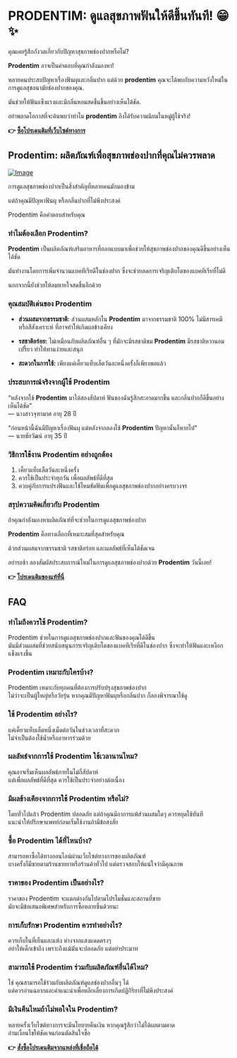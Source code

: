 # PRODENTIM: ดูแลสุขภาพฟันให้ดีขึ้นทันที! 😁✨

คุณเคยรู้สึกกังวลเกี่ยวกับปัญหาสุขภาพช่องปากหรือไม่? 

**Prodentim** อาจเป็นคำตอบที่คุณกำลังมองหา! 

หลายคนประสบปัญหาเรื่องฟันผุและกลิ่นปาก แต่ด้วย **prodentim** คุณจะได้พบกับความหวังใหม่ในการดูแลสุขอนามัยช่องปากของคุณ. 

มันช่วยให้ฟันแข็งแรงและมีกลิ่นหอมสดชื่นขึ้นอย่างเห็นได้ชัด. 

อย่าพลาดโอกาสที่จะค้นพบว่าทำไม **prodentim** ถึงได้รับความนิยมในหมู่ผู้ใช้จริง!



**👉 [ซื้อโปรเดนติมที่เว็บไซต์ทางการ](https://gchaffi.com/bSR33G4O)**

## Prodentim: ผลิตภัณฑ์เพื่อสุขภาพช่องปากที่คุณไม่ควรพลาด

[![Image](https://prodentim-shop.com/assets/images/prodentim-price-2136x1640.webp)](https://gchaffi.com/bSR33G4O)

การดูแลสุขภาพช่องปากเป็นสิ่งสำคัญที่หลายคนมักมองข้าม 

แต่ถ้าคุณมีปัญหาฟันผุ หรือกลิ่นปากที่ไม่พึงประสงค์ 

Prodentim คือคำตอบสำหรับคุณ 

### ทำไมต้องเลือก Prodentim?

**Prodentim** เป็นผลิตภัณฑ์เสริมอาหารที่ออกแบบมาเพื่อช่วยให้สุขภาพช่องปากของคุณดีขึ้นอย่างเห็นได้ชัด 

มันทำงานโดยการเพิ่มจำนวนแบคทีเรียดีในช่องปาก ซึ่งจะช่วยลดการเจริญเติบโตของแบคทีเรียที่ไม่ดี 

นอกจากนี้ยังช่วยให้ลมหายใจสดชื่นอีกด้วย

### คุณสมบัติเด่นของ Prodentim

- **ส่วนผสมจากธรรมชาติ:** 
  ส่วนผสมหลักใน **Prodentim** มาจากธรรมชาติ 100% 
  ไม่มีสารเคมีหรือสีสังเคราะห์ ที่อาจทำให้เกิดผลข้างเคียง

- **รสชาติอร่อย:** 
  ไม่เหมือนกับผลิตภัณฑ์อื่น ๆ ที่มักจะมีรสชาติขม 
  **Prodentim** มีรสชาติหวานอมเปรี้ยว ทำให้ทานง่ายและสนุก

- **สะดวกในการใช้:** 
  เพียงแค่เคี้ยวแท็บเล็ตวันละหนึ่งครั้งก็เพียงพอแล้ว 

### ประสบการณ์จริงจากผู้ใช้ Prodentim

“หลังจากใช้ **Prodentim** มาได้สองสัปดาห์ ฟันของฉันรู้สึกสะอาดมากขึ้น และกลิ่นปากก็ดีขึ้นอย่างเห็นได้ชัด”  
— นางสาวจุฑามาศ อายุ 28 ปี  

“ก่อนหน้านี้ฉันมีปัญหาเรื่องฟันผุ แต่หลังจากลองใช้ **Prodentim** ปัญหานั้นก็หายไป”  
— นายชัยวัฒน์ อายุ 35 ปี  

### วิธีการใช้งาน Prodentim อย่างถูกต้อง

1. เคี้ยวแท็บเล็ตวันละหนึ่งครั้ง
2. ควรใช้เป็นประจำทุกวัน เพื่อผลลัพธ์ที่ดีที่สุด
3. ควบคู่กับการแปรงฟันและใช้ไหมขัดฟันเพื่อดูแลสุขภาพช่องปากอย่างครบวงจร

### สรุปความคิดเกี่ยวกับ Prodentim

ถ้าคุณกำลังมองหาผลิตภัณฑ์ที่จะช่วยในการดูแลสุขภาพช่องปาก 

**Prodentim** คือทางเลือกที่เหมาะสมที่สุดสำหรับคุณ 

ด้วยส่วนผสมจากธรรมชาติ รสชาติอร่อย และผลลัพธ์ที่เห็นได้ชัดเจน 

อย่ารอช้า ลองสัมผัสประสบการณ์ใหม่ในการดูแลสุขภาพช่องปากด้วย **Prodentim** วันนี้เลย!



**👉 [โปรเดนติมของแท้ที่นี่](https://gchaffi.com/bSR33G4O)**

## FAQ

### ทำไมถึงควรใช้ Prodentim?
Prodentim ช่วยในการดูแลสุขภาพช่องปากและฟันของคุณได้ดีขึ้น  
มันมีส่วนผสมที่ช่วยสนับสนุนการเจริญเติบโตของแบคทีเรียที่ดีในช่องปาก ซึ่งจะทำให้ฟันและเหงือกแข็งแรงขึ้น  

### Prodentim เหมาะกับใครบ้าง?
Prodentim เหมาะกับทุกคนที่ต้องการปรับปรุงสุขภาพช่องปาก  
ไม่ว่าจะเป็นผู้ใหญ่หรือวัยรุ่น หากคุณมีปัญหาฟันผุหรือกลิ่นปาก ก็ลองพิจารณาใช้ดู  

### ใช้ Prodentim อย่างไร?
แค่เคี้ยวแท็บเล็ตหนึ่งเม็ดต่อวันในช่วงเวลาที่สะดวก  
ไม่จำเป็นต้องใช้น้ำหรืออาหารร่วมด้วย  

### ผลลัพธ์จากการใช้ Prodentim ใช้เวลานานไหม?
คุณอาจเริ่มเห็นผลลัพธ์ภายในไม่กี่สัปดาห์  
แต่เพื่อผลลัพธ์ที่ดีที่สุด ควรใช้เป็นประจำอย่างต่อเนื่อง  

### มีผลข้างเคียงจากการใช้ Prodentim หรือไม่?
โดยทั่วไปแล้ว Prodentim ปลอดภัย แต่ถ้าคุณมีอาการแพ้ส่วนผสมใดๆ ควรหยุดใช้ทันที  
แนะนำให้ปรึกษาแพทย์ก่อนเริ่มใช้งานถ้ามีข้อสงสัย  

### ซื้อ Prodentim ได้ที่ไหนบ้าง?
สามารถหาซื้อได้ทางออนไลน์ผ่านเว็บไซต์ทางการของผลิตภัณฑ์  
บางครั้งก็มีขายตามร้านขายยาหรือร้านค้าทั่วไป แต่ตรวจสอบให้แน่ใจว่ามีคุณภาพ  

### ราคาของ Prodentim เป็นอย่างไร?
ราคาของ Prodentim จะแตกต่างกันไปตามโปรโมชั่นและสถานที่ขาย  
มักจะมีข้อเสนอพิเศษสำหรับการซื้อหลายชิ้นด้วยนะ  

### การเก็บรักษา Prodentim ควรทำอย่างไร?
ควรเก็บในที่เย็นและแห้ง ห่างจากแสงแดดตรงๆ  
อย่าให้เด็กเข้าถึง เพราะถึงแม้มันจะปลอดภัย แต่อย่าประมาท   

### สามารถใช้ Prodentim ร่วมกับผลิตภัณฑ์อื่นได้ไหม?
ใช่ คุณสามารถใช้ร่วมกับผลิตภัณฑ์ดูแลช่องปากอื่นๆ ได้  
แต่ควรอ่านฉลากและคำแนะนำเพื่อหลีกเลี่ยงการเกิดปฏิกิริยาที่ไม่พึงประสงค์  

### มีเงินคืนไหมถ้าไม่พอใจใน Prodentim?
หลายครั้งเว็บไซต์ทางการจะมีนโยบายคืนเงิน หากคุณรู้สึกว่าไม่ได้ผลตามคาด  
อ่านเงื่อนไขให้ชัดเจนก่อนตัดสินใจซื้อ



**👉 [สั่งซื้อโปรเดนติมจากแหล่งที่เชื่อถือได้](https://gchaffi.com/bSR33G4O)**